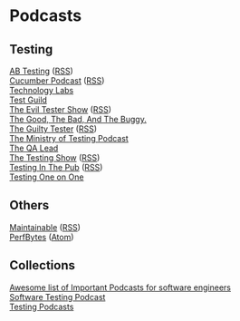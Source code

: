 # Podcasts

## Testing
[AB Testing](https://www.angryweasel.com/ABTesting/) ([RSS](https://www.angryweasel.com/ABTesting/feed/podcast/))  
[Cucumber Podcast](https://cucumber.io/blog/podcast/bdd-and-ddd-cucumber-podcast/) ([RSS](https://feeds.soundcloud.com/users/soundcloud:users:181591133/sounds.rss))  
[Technology Labs](https://open.spotify.com/show/1G02YyxN5Dfs8wLI8nBisH)  
[Test Guild](https://testguild.com/podcasts)  
[The Evil Tester Show](https://www.eviltester.com/show/) ([RSS](https://feed.pod.co/the-evil-tester-show))  
[The Good, The Bad, And The Buggy.](https://smartbear.com/podcast/)  
[The Guilty Tester](https://theguiltytester.libsyn.com/#) ([RSS](https://theguiltytester.libsyn.com/rss))  
[The Ministry of Testing Podcast](https://soundcloud.com/ministryoftesting)  
[The QA Lead](https://theqalead.com/category/podcast/)  
[The Testing Show](https://www.qualitestgroup.com/resources/the-testing-show/) ([RSS](https://thetestingshow.libsyn.com/rss))  
[Testing In The Pub](https://testinginthepub.co.uk/testinginthepub/category/podcast/) ([RSS](https://testinginthepub.co.uk/testinginthepub/feed/podcast/))  
[Testing One on One](https://qablog.practitest.com/podcast/)  

## Others
[Maintainable](https://maintainable.fm/) ([RSS](https://feeds.simplecast.com/7y1CbAbN))  
[PerfBytes](https://www.perfbytes.com/) ([Atom](https://www.perfbytes.com/feeds/posts/default))

## Collections
[Awesome list of Important Podcasts for software engineers](https://github.com/rShetty/awesome-podcasts#awesome-list-of-important-podcasts-for-software-engineers)  
[Software Testing Podcast](https://softwaretestingpodcast.com/)  
[Testing Podcasts](https://testingpodcast.com/)

